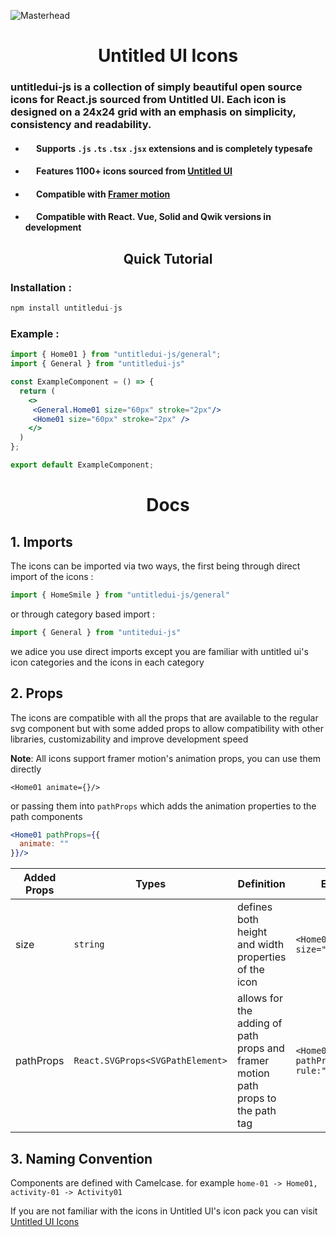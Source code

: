 ![Masterhead](./public/logo.png)

<h1 align="center" >Untitled UI Icons</h1>

### untitledui-js is a collection of simply beautiful open source icons for React.js sourced from Untitled UI. Each icon is designed on a 24x24 grid with an emphasis on simplicity, consistency and readability.

- #### <img src="./public/check.svg" width="14px" height="14px"/> Supports `.js` `.ts` `.tsx` `.jsx` extensions and is completely typesafe
- #### <img src="./public/check.svg" width="14px" height="14px"/> Features **1100+** icons sourced from [Untitled UI](https://www.untitledui/icons.com)
- #### <img src="./public/check.svg" width="14px" height="14px"/> Compatible with [Framer motion](https://www.framer.com)
- #### <img src="./public/check.svg" width="14px" height="14px"/> Compatible with React. Vue, Solid and Qwik versions in development


<h2 align="center">Quick Tutorial</h2>

 ### Installation :

```js
npm install untitledui-js
```

### Example :

```jsx
import { Home01 } from "untitledui-js/general";
import { General } from "untitledui-js"

const ExampleComponent = () => {
  return (
    <>
     <General.Home01 size="60px" stroke="2px"/>
     <Home01 size="60px" stroke="2px" />
    </>
  )
};

export default ExampleComponent;
```


<h1 align="center">Docs</h1>

## 1. Imports  
The icons can be imported via two ways, the first being through direct import of the icons :
   ```jsx
   import { HomeSmile } from "untitledui-js/general"
   ```
   or through category based import :
   ```jsx
   import { General } from "untitedui-js"
   ```
   we adice you use direct imports except you are familiar with untitled ui's icon categories and the icons in each category
## 2. Props 
The icons are compatible with all the props that are available to the regular svg component but with some added props to allow compatibility with other libraries, customizability and improve development speed  

**Note**: All icons support framer motion's animation props, you can use them directly 
```tsx
<Home01 animate={}/>
```
or passing them into `pathProps` which adds the animation properties to the path components

```jsx
<Home01 pathProps={{
  animate: ""
}}/>
```

<div align="center">

Added Props|Types| Definition|Example|
|----|-----|-----------|-------|
size | `string` | defines both height and width properties of the icon | `<Home01 size="60px"/>`
pathProps | `React.SVGProps<SVGPathElement>` | allows for the adding of path props and framer motion path props to the path tag | `<Home01 pathProps{{clip-rule:"evenodd"}}/>` 

</div>


## 3. Naming Convention 
Components are defined with Camelcase. for example `home-01 -> Home01, activity-01 -> Activity01`

If you are not familiar with the icons in Untitled UI's icon pack you can visit [Untitled UI Icons]("https://www.untitleduiicons.com")
